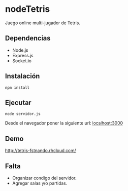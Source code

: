 # nodeTetris

Juego online multi-jugador de Tetris.

## Dependencias

* Node.js
* Express.js
* Socket.io

## Instalación

```
npm install
```

## Ejecutar

```
node servidor.js
```
Desde el navegador poner la siguiente url: [localhost:3000](http://localhost:3000)

## Demo

http://tetris-fstnando.rhcloud.com/

## Falta

* Organizar condigo del servidor.
* Agregar salas y/o partidas.
